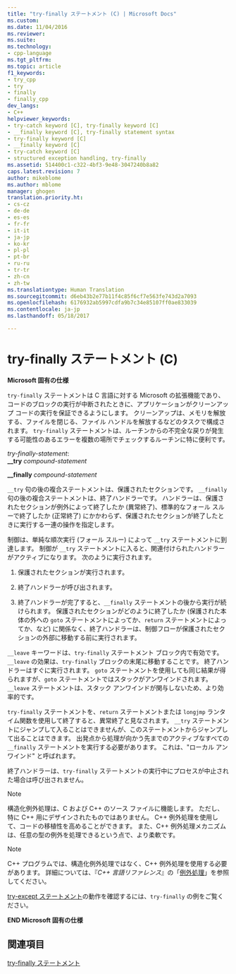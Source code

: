 ```yaml
---
title: "try-finally ステートメント (C) | Microsoft Docs"
ms.custom: 
ms.date: 11/04/2016
ms.reviewer: 
ms.suite: 
ms.technology:
- cpp-language
ms.tgt_pltfrm: 
ms.topic: article
f1_keywords:
- try_cpp
- try
- finally
- finally_cpp
dev_langs:
- C++
helpviewer_keywords:
- try-catch keyword [C], try-finally keyword [C]
- __finally keyword [C], try-finally statement syntax
- try-finally keyword [C]
- __finally keyword [C]
- try-catch keyword [C]
- structured exception handling, try-finally
ms.assetid: 514400c1-c322-4bf3-9e48-3047240b8a82
caps.latest.revision: 7
author: mikeblome
ms.author: mblome
manager: ghogen
translation.priority.ht:
- cs-cz
- de-de
- es-es
- fr-fr
- it-it
- ja-jp
- ko-kr
- pl-pl
- pt-br
- ru-ru
- tr-tr
- zh-cn
- zh-tw
ms.translationtype: Human Translation
ms.sourcegitcommit: d6eb43b2e77b11f4c85f6cf7e563fe743d2a7093
ms.openlocfilehash: 6176932ab5997cdfa9b7c34e85107ff0ae833039
ms.contentlocale: ja-jp
ms.lasthandoff: 05/18/2017

---
```

# <a name="try-finally-statement-c"></a>try-finally ステートメント (C)
**Microsoft 固有の仕様**  
  
 `try-finally` ステートメントは C 言語に対する Microsoft の拡張機能であり、コードのブロックの実行が中断されたときに、アプリケーションがクリーンアップ コードの実行を保証できるようにします。 クリーンアップは、メモリを解放する、ファイルを閉じる、ファイル ハンドルを解放するなどのタスクで構成されます。 `try-finally` ステートメントは、ルーチンからの不完全な戻りが発生する可能性のあるエラーを複数の場所でチェックするルーチンに特に便利です。  
  
 *try-finally-statement*:  
 **__try**  *compound-statement*  
  
 **__finally**  *compound-statement*  
  
 `__try` 句の後の複合ステートメントは、保護されたセクションです。 `__finally` 句の後の複合ステートメントは、終了ハンドラーです。 ハンドラーは、保護されたセクションが例外によって終了したか (異常終了)、標準的なフォール スルーで終了したか (正常終了) にかかわらず、保護されたセクションが終了したときに実行する一連の操作を指定します。  
  
 制御は、単純な順次実行 (フォール スルー) によって `__try` ステートメントに到達します。 制御が `__try` ステートメントに入ると、関連付けられたハンドラーがアクティブになります。 次のように実行されます。  
  
1.  保護されたセクションが実行されます。  
  
2.  終了ハンドラーが呼び出されます。  
  
3.  終了ハンドラーが完了すると、`__finally` ステートメントの後から実行が続けられます。 保護されたセクションがどのように終了したか (保護された本体の外への `goto` ステートメントによってか、`return` ステートメントによってか、など) に関係なく、終了ハンドラーは、制御フローが保護されたセクションの外部に移動する前に実行されます。  
  
 `__leave` キーワードは、`try-finally` ステートメント ブロック内で有効です。 `__leave` の効果は、`try-finally` ブロックの末尾に移動することです。 終了ハンドラーはすぐに実行されます。 `goto` ステートメントを使用しても同じ結果が得られますが、`goto` ステートメントではスタックがアンワインドされます。 `__leave` ステートメントは、スタック アンワインドが関与しないため、より効率的です。  
  
 `try-finally` ステートメントを、`return` ステートメントまたは `longjmp` ランタイム関数を使用して終了すると、異常終了と見なされます。 `__try` ステートメントにジャンプして入ることはできませんが、このステートメントからジャンプして出ることはできます。 出発点から処理が向かう先までのアクティブなすべての `__finally` ステートメントを実行する必要があります。 これは、"ローカル アンワインド" と呼ばれます。  
  
 終了ハンドラーは、`try-finally` ステートメントの実行中にプロセスが中止された場合は呼び出されません。  
  
> [!NOTE]
>  構造化例外処理は、C および C++ のソース ファイルに機能します。 ただし、特に C++ 用にデザインされたものではありません。 C++ 例外処理を使用して、コードの移植性を高めることができます。 また、C++ 例外処理メカニズムは、任意の型の例外を処理できるという点で、より柔軟です。  
  
> [!NOTE]
>  C++ プログラムでは、構造化例外処理ではなく、C++ 例外処理を使用する必要があります。 詳細については、『*C++ 言語リファレンス*』の「[例外処理](../cpp/exception-handling-in-visual-cpp.md)」を参照してください。  
  
 [try-except ステートメント](../c-language/try-except-statement-c.md)の動作を確認するには、`try-finally` の例をご覧ください。  
  
 **END Microsoft 固有の仕様**  
  
## <a name="see-also"></a>関連項目  
 [try-finally ステートメント](../cpp/try-finally-statement.md)
